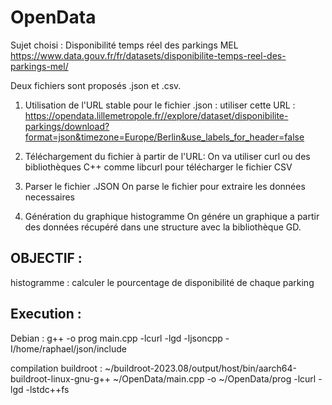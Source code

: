 # OpenData

Sujet choisi : Disponibilité temps réel des parkings MEL
https://www.data.gouv.fr/fr/datasets/disponibilite-temps-reel-des-parkings-mel/

Deux fichiers sont proposés .json et .csv. 

1) Utilisation de l'URL stable pour le fichier .json : 
utiliser cette URL : https://opendata.lillemetropole.fr//explore/dataset/disponibilite-parkings/download?format=json&timezone=Europe/Berlin&use_labels_for_header=false

2) Téléchargement du fichier à partir de l'URL: 
On va utiliser curl ou des bibliothèques C++ comme libcurl pour télécharger le fichier CSV

3) Parser le fichier .JSON
On parse le fichier pour extraire les données necessaires 

4) Génération du graphique histogramme
On génére un graphique a partir des données récupéré dans une structure avec la bibliothèque GD.

## OBJECTIF : 

histogramme : calculer le pourcentage de disponibilité de chaque parking


## Execution :

Debian : g++ -o prog main.cpp -lcurl -lgd -ljsoncpp -I/home/raphael/json/include


compilation buildroot : ~/buildroot-2023.08/output/host/bin/aarch64-buildroot-linux-gnu-g++ ~/OpenData/main.cpp -o ~/OpenData/prog -lcurl -lgd -lstdc++fs
